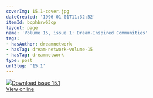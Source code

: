 ```yaml
---
coverImg: 15.1-cover.jpg
dateCreated: '1996-01-01T11:32:52'
itemId: bcphbrw63cp
layout: page
name: 'Volume 15, issue 1: Dream-Inspired Communities'
tags:
- hasAuthor: dreamnetwork
- hasTag: dream-network-volume-15
- hasTag: dreamnetwork
type: post
urlSlug: '15.1'
---
```

<img class="card-journal-img" src="../images/15.1-rect.jpg"/><a href="../files/pdfs/Volume_15/15.1-Dream-Network-Vol-15-No-1.pdf" download="">Download issue 15.1</a><br><a href="../files/pdfs/Volume_15/15.1-Dream-Network-Vol-15-No-1.pdf">View online</a>